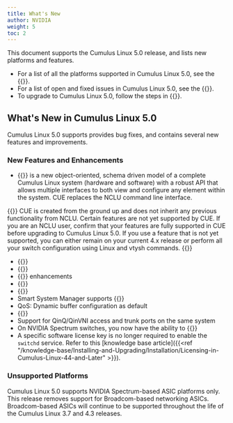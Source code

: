 ```yaml
---
title: What's New
author: NVIDIA
weight: 5
toc: 2
---
```

This document supports the Cumulus Linux 5.0 release, and lists new platforms and features.

- For a list of all the platforms supported in Cumulus Linux 5.0, see the {{<exlink url="www.nvidia.com/en-us/networking/ethernet-switching/hardware-compatibility-list/" text="Hardware Compatibility List (HCL)">}}.
- For a list of open and fixed issues in Cumulus Linux 5.0, see the {{<link title="Cumulus Linux 5.0 Release Notes" text="Cumulus Linux 5.0 Release Notes">}}.
- To upgrade to Cumulus Linux 5.0, follow the steps in {{<link url="Upgrading-Cumulus-Linux">}}.

## What's New in Cumulus Linux 5.0

Cumulus Linux 5.0 supports provides bug fixes, and contains several new features and improvements.

### New Features and Enhancements

- {{<link url="Cumulus-User-Experience-CUE" text="Cumulus User Experience (CUE)">}} is a new object-oriented, schema driven model of a complete Cumulus Linux system (hardware and software) with a robust API that allows multiple interfaces to both view and configure any element within the system. CUE replaces the NCLU command line interface.

{{<notice info>}}
CUE is created from the ground up and does not inherit any previous functionality from NCLU. Certain features are not yet supported by CUE. If you are an NCLU user, confirm that your features are fully supported in CUE before upgrading to Cumulus Linux 5.0. If you use a feature that is not yet supported, you can either remain on your current 4.x release or perform all your switch configuration using Linux and vtysh commands.
{{</notice>}}

- {{<link url="VLAN-aware-Bridge-Mode/" text="Multiple VLAN-aware bridges">}}
- {{<link url="EVPN-Multihoming" text="EVPN multihoming Head End Replication">}}
- {{<link url="Precision-Time-Protocol-PTP" text="PTP Boundary Clock">}} enhancements
- {{<link url="Protocol-Independent-Multicast-PIM/#allow-rp" text="PIM Allow RP">}}
- {{<link url="Optional-BGP-Configuration/#conditional-advertisement" text="BGP conditional route advertisement">}}
- Smart System Manager supports {{<link url="Smart-System-Manager" text="warm boot">}}
- QoS: Dynamic buffer configuration as default
- {{<link url="IGMP-and-MLD-Snooping/#optimized-multicast-flooding-omf" text="Optimized Multicast Flooding (OMF)">}}
- Support for QinQ/QinVNI access and trunk ports on the same system
- On NVIDIA Spectrum switches, you now have the ability to {{<link url="Hybrid-Cloud-Connectivity-with-QinQ-and-VXLANs" text="modify the inner tag in double-tagged packets ">}}
- A specific software license key is no longer required to enable the `switchd` service. Refer to this [knowledge base article]({{<ref "/knowledge-base/Installing-and-Upgrading/Installation/Licensing-in-Cumulus-Linux-44-and-Later" >}}).

### Unsupported Platforms

Cumulus Linux 5.0 supports NVIDIA Spectrum-based ASIC platforms only. This release removes support for Broadcom-based networking ASICs. Broadcom-based ASICs will continue to be supported throughout the life of the Cumulus Linux 3.7 and 4.3 releases.
